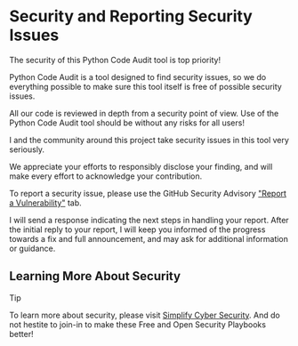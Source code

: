 # Security and Reporting Security Issues

The security of this Python Code Audit tool is top priority!

Python Code Audit is a tool designed to find security issues, so we do everything possible to make sure this tool itself is free of possible security issues.

All our code is reviewed in depth from a security point of view. Use of the Python Code Audit tool should be without any risks for all users!

I and the community around this project take security issues in this tool very seriously.

We appreciate your efforts to responsibly disclose your finding, and will make every effort to acknowledge your contribution.


To report a security issue, please use the GitHub Security Advisory ["Report a Vulnerability"](https://github.com/nocomplexity/codeaudit/security/advisories/new) tab.

I will send a response indicating the next steps in handling your report. After the initial reply to your report, I will keep you informed of the progress towards a fix and full announcement, and may ask for additional information or guidance.


## Learning More About Security


> [!TIP]
> To learn more about security, please visit [Simplify Cyber Security](https://nocomplexity.com/simplify-security/). And do not hestite to join-in to make these Free and Open Security Playbooks better!



